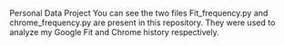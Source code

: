 Personal Data Project
You can see the two files Fit_frequency.py and chrome_frequency.py are present in this repository. They were used to analyze my Google Fit and Chrome history respectively. 